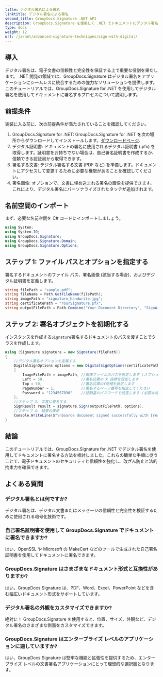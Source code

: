 ```yaml
---
title: デジタル署名による署名
linktitle: デジタル署名による署名
second_title: GroupDocs.Signature .NET API
description: GroupDocs.Signature を使用して .NET でドキュメントにデジタル署名する方法を学びます。この包括的なチュートリアルでセキュリティと信頼性を強化します。
type: docs
weight: 12
url: /ja/net/advanced-signature-techniques/sign-with-digital/
---
```

## 導入
デジタル署名は、電子文書の信頼性と完全性を保証する上で重要な役割を果たします。 .NET 開発の領域では、GroupDocs.Signature はデジタル署名をアプリケーションにシームレスに統合するための強力なソリューションを提供します。このチュートリアルでは、GroupDocs.Signature for .NET を使用してデジタル署名を使用してドキュメントに署名するプロセスについて説明します。
## 前提条件
実装に入る前に、次の前提条件が満たされていることを確認してください。
1.  GroupDocs.Signature for .NET: GroupDocs.Signature for .NET を次の場所からダウンロードしてインストールします。[ダウンロードページ](https://releases.groupdocs.com/signature/net/).
2. デジタル証明書: ドキュメントの署名に使用されるデジタル証明書 (.pfx) を取得します。証明書をお持ちでない場合は、自己署名証明書を作成するか、信頼できる認証局から取得できます。
3. 署名する文書: デジタル署名する文書 (PDF など) を準備します。ドキュメントにアクセスして変更するために必要な権限があることを確認してください。
4. 署名画像: オプションで、文書に埋め込まれる署名の画像を提供できます。これにより、デジタル署名にパーソナライズされたタッチが追加されます。

## 名前空間のインポート
まず、必要な名前空間を C# コードにインポートしましょう。
```csharp
using System;
using System.IO;
using GroupDocs.Signature;
using GroupDocs.Signature.Domain;
using GroupDocs.Signature.Options;
```
## ステップ 1: ファイル パスとオプションを指定する
署名するドキュメントのファイル パス、署名画像 (該当する場合)、およびデジタル証明書を定義します。
```csharp
string filePath = "sample.pdf";
string fileName = Path.GetFileName(filePath);
string imagePath = "signature_handwrite.jpg";
string certificatePath = "YourSignature.pfx";
string outputFilePath = Path.Combine("Your Document Directory", "SignWithDigital", fileName);
```
## ステップ 2: 署名オブジェクトを初期化する
インスタンスを作成する`Signature`署名するドキュメントのパスを渡すことでクラスを作成します。
```csharp
using (Signature signature = new Signature(filePath))
{
    //デジタル署名オプションを定義する
    DigitalSignOptions options = new DigitalSignOptions(certificatePath)
    {
        ImageFilePath = imagePath, //画像ファイルのパスを設定します (オプション)
        Left = 50,                 //署名位置の X 座標を設定します
        Top = 50,                  //署名位置のY座標を設定します
        PageNumber = 1,            //署名するページ番号を指定してください
        Password = "1234567890"    //証明書のパスワードを設定します (必要な場合)
    };
    //ステップ 3: 文書に署名する
    SignResult result = signature.Sign(outputFilePath, options);
    //ステップ 4: 結果の表示
    Console.WriteLine($"\nSource document signed successfully with {result.Succeeded.Count} signature(s).\nFile saved at {outputFilePath}.");
}
```

## 結論
このチュートリアルでは、GroupDocs.Signature for .NET でデジタル署名を使用してドキュメントに署名する方法を検討しました。これらの簡単な手順に従うことで、電子ドキュメントのセキュリティと信頼性を強化し、改ざん防止と法的拘束力を確保できます。
## よくある質問
### デジタル署名とは何ですか?
デジタル署名は、デジタル文書またはメッセージの信頼性と完全性を検証するために使用される暗号化技術です。
### 自己署名証明書を使用して GroupDocs.Signature でドキュメントに署名できますか?
はい、OpenSSL や Microsoft の MakeCert などのツールで生成された自己署名証明書を使用してドキュメントに署名できます。
### GroupDocs.Signature はさまざまなドキュメント形式と互換性がありますか?
はい。GroupDocs.Signature は、PDF、Word、Excel、PowerPoint などを含む幅広いドキュメント形式をサポートしています。
### デジタル署名の外観をカスタマイズできますか?
絶対に！ GroupDocs.Signature を使用すると、位置、サイズ、外観など、デジタル署名のさまざまな側面をカスタマイズできます。
### GroupDocs.Signature はエンタープライズ レベルのアプリケーションに適していますか?
はい、GroupDocs.Signature は堅牢な機能と拡張性を提供するため、エンタープライズ レベルの文書署名アプリケーションにとって理想的な選択肢となります。